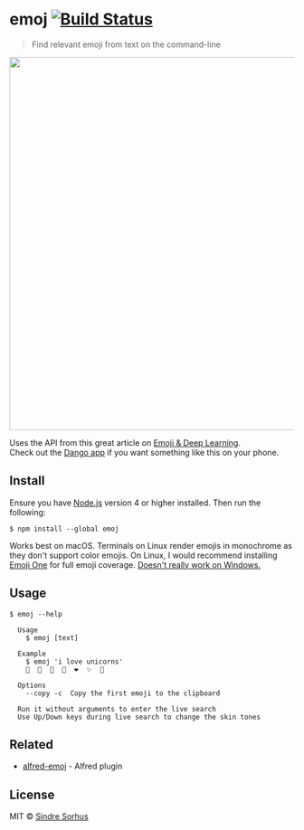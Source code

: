 # emoj [![Build Status](https://travis-ci.org/sindresorhus/emoj.svg?branch=master)](https://travis-ci.org/sindresorhus/emoj)

> Find relevant emoji from text on the command-line

<img src="screenshot.gif" width="660">

Uses the API from this great article on [Emoji & Deep Learning](http://getdango.com/emoji-and-deep-learning.html).<br>
Check out the [Dango app](http://getdango.com) if you want something like this on your phone.


## Install

Ensure you have [Node.js](https://nodejs.org) version 4 or higher installed. Then run the following:

```
$ npm install --global emoj
```

Works best on macOS. Terminals on Linux render emojis in monochrome as they don't support color emojis. On Linux, I would recommend installing [Emoji One](https://github.com/eosrei/emojione-color-font#install-on-linux) for full emoji coverage. [Doesn't really work on Windows.](https://github.com/sindresorhus/emoj/issues/5)


## Usage

```
$ emoj --help

  Usage
    $ emoj [text]

  Example
    $ emoj 'i love unicorns'
    🦄  🎠  🐴  🐎  ❤  ✨  🌈

  Options
    --copy -c  Copy the first emoji to the clipboard

  Run it without arguments to enter the live search
  Use Up/Down keys during live search to change the skin tones
```


## Related

- [alfred-emoj](https://github.com/sindresorhus/alfred-emoj) - Alfred plugin


## License

MIT © [Sindre Sorhus](https://sindresorhus.com)
